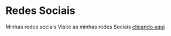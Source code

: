 # Redes Sociais
 Minhas redes sociais
Visite as minhas redes Sociais <a href="https://clebertonkobay.github.io/Redes-Sociais/" target="_blank" >clicando aqui</a>
